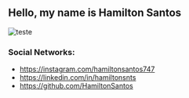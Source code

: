## Hello, my name is Hamilton Santos 
![teste](https://avatars.githubusercontent.com/u/3491398?s=96&v=4)

### Social Networks:

* <https://instagram.com/hamiltonsantos747>
* <https://linkedin.com/in/hamiltonsnts>
* <https://github.com/HamiltonSantos>

